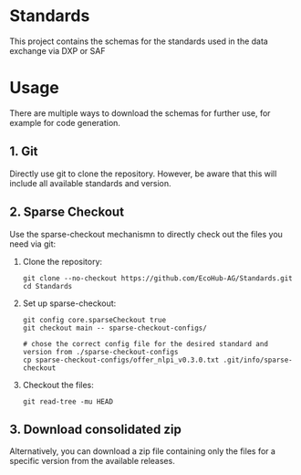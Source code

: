 # Standards
This project contains the schemas for the standards used in the data exchange via DXP or SAF

# Usage
There are multiple ways to download the schemas for further use, for example for code generation.

## 1. Git
Directly use git to clone the repository. However, be aware that this will include all available standards and version. 

## 2. Sparse Checkout
Use the sparse-checkout mechanismn to directly check out the files you need via git:

1. Clone the repository:
   ```
   git clone --no-checkout https://github.com/EcoHub-AG/Standards.git
   cd Standards
   ```

2. Set up sparse-checkout:
   ```
   git config core.sparseCheckout true
   git checkout main -- sparse-checkout-configs/
   
   # chose the correct config file for the desired standard and version from ./sparse-checkout-configs
   cp sparse-checkout-configs/offer_nlpi_v0.3.0.txt .git/info/sparse-checkout
   ```

3. Checkout the files:
   ```
   git read-tree -mu HEAD
   ```


## 3. Download consolidated zip
Alternatively, you can download a zip file containing only the files for a specific version from the available 
releases.